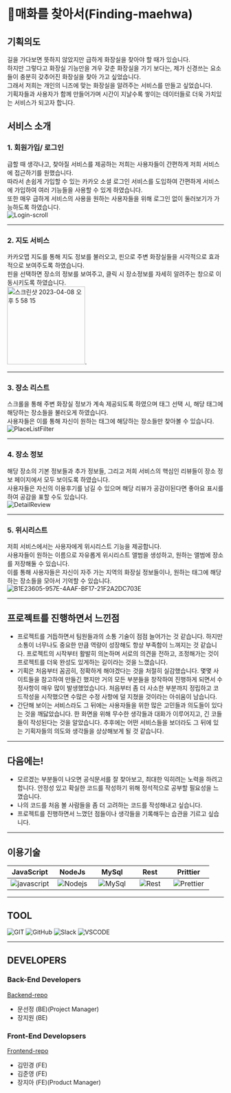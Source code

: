 # 🌸매화를 찾아서(Finding-maehwa)

## 기획의도
길을 가다보면 뜻하지 않았지만 급하게 화장실을 찾아야 할 때가 있습니다.   
하지만 그렇다고 화장실 기능만을 겨우 갖춘 화장실을 가기 보다는, 제가 신경쓰는 요소들이 충분히 갖추어진 화장실을 찾아 가고 싶었습니다.   
그래서 저희는 개인의 니즈에 맞는 화장실을 알려주는 서비스를 만들고 싶었습니다.   
기획자들과 사용자가 함께 만들어가며 시간이 지날수록 쌓이는 데이터들로 더욱 가치있는 서비스가 되고자 합니다.   

## 서비스 소개
### 1. 회원가입/ 로그인
급할 때 생각나고, 찾아질 서비스를 제공하는 저희는 사용자들이 간편하게 저희 서비스에 접근하기를 원했습니다.   
따라서 손쉽게 가입할 수 있는 카카오 소셜 로그인 서비스를 도입하여 간편하게 서비스에 가입하여 여러 기능들을 사용할 수 있게 하였습니다.   
또한 매우 급하게 서비스의 사용을 원하는 사용자들을 위해 로그인 없이 둘러보기가 가능하도록 하였습니다.   
![Login-scroll](https://user-images.githubusercontent.com/110710238/230713764-5adf4727-6b45-4bdc-8543-aaa7bc7fadc6.gif)

---
### 2. 지도 서비스
카카오맵 지도를 통해 지도 정보를 불러오고, 핀으로 주변 화장실들을 시각적으로 효과적으로 보여주도록 하였습니다.   
핀을 선택하면 장소의 정보를 보여주고, 클릭 시 장소정보를 자세히 알려주는 창으로 이동시키도록 하였습니다.      
<img width="181" alt="스크린샷 2023-04-08 오후 5 58 15" src="https://user-images.githubusercontent.com/110710238/230713096-abe6d149-05d6-4eba-91d6-d29f2999a58b.png">.   

---
### 3. 장소 리스트
스크롤을 통해 주변 화장실 정보가 계속 제공되도록 하였으며 태그 선택 시, 해당 태그에 해당하는 장소들을 불러오게 하였습니다.   
사용자들은 이를 통해 자신이 원하는 태그에 해당하는 장소들만 찾아볼 수 있습니다.   
![PlaceListFilter](https://user-images.githubusercontent.com/110710238/230713287-fc75f9cf-db6b-48bc-9b6c-963d5f21af3f.gif)

---
### 4. 장소 정보
해당 장소의 기본 정보들과 추가 정보들, 그리고 저희 서비스의 핵심인 리뷰들이 장소 정보 페이지에서 모두 보이도록 하였습니다.    
사용자들은 자신의 이용후기를 남길 수 있으며 해당 리뷰가 공감이된다면 좋아요 표시를 하여 공감을 표할 수도 있습니다.   
![DetailReview](https://user-images.githubusercontent.com/110710238/230713535-abb88646-0c61-483a-ba15-75e74584d1a4.gif)

---
### 5. 위시리스트
저희 서비스에서는 사용자에게 위시리스트 기능을 제공합니다.   
사용자들이 원하는 이름으로 자유롭게 위시리스트 앨범을 생성하고, 원하는 앨범에 장소를 저장해둘 수 있습니다.   
이를 통해 사용자들은 자신이 자주 가는 지역의 화장실 정보들이나, 원하는 태그에 해당하는 장소들을 모아서 기억할 수 있습니다.   
![B1E23605-957E-4AAF-BF17-21F2A2DC703E](https://user-images.githubusercontent.com/110710238/230713623-874fc951-6343-4b5a-aaf7-f0240e2505fa.gif)

---
## 프로젝트를 진행하면서 느낀점
- 프로젝트를 거듭하면서 팀원들과의 소통 기술이 점점 늘어가는 것 같습니다. 하지만 소통이 너무나도 중요한 만큼 역량이 성장해도 항상 부족함이 느껴지는 것 같습니다.
프로젝트의 시작부터 활발히 의논하며 서로의 의견을 전하고, 조정해가는 것이 프로젝트를 더욱 완성도 있게하는 길이라는 것을 느꼈습니다.   
- 기획은 처음부터 꼼곰히, 정확하게 해야겠다는 것을 처절히 실감했습니다. 몇몇 사이트들을 참고하여 만들긴 했지만 거의 모든 부분들을 창작하여 진행하게 되면서 수정사항이 매우 많이 발생했었습니다.
처음부터 좀 더 사소한 부분까지 정립하고 코드작성을 시작했으면 수많은 수정 사항에 덜 지쳤을 것이라는 아쉬움이 남습니다.   
- 간단해 보이는 서비스라도 그 뒤에는 사용자들을 위한 많은 고민들과 의도들이 있다는 것을 깨닳았습니다. 한 화면을 위해 무수한 생각들과 대화가 이루어지고, 긴 코들들이 작성된다는 것을 알았습니다.
추후에는 어떤 서비스들을 보더라도 그 뒤에 있는 기획자들의 의도와 생각들을 상상해보게 될 것 같습니다.

---
## 다음에는!
- 모르겠는 부분들이 나오면 공식문서를 잘 찾아보고, 최대한 익히려는 노력을 하려고 합니다. 안정성 있고 확실한 코드를 작성하기 위해 정석적으로 공부할 필요성을 느꼈습니다.
- 나의 코드를 처음 볼 사람들을 좀 더 고려하는 코드를 작성해내고 싶습니다.
- 프로젝트를 진행하면서 느꼈던 점들이나 생각들을 기록해두는 습관을 기르고 싶습니다.

---
## 이용기술

|                                                                                                       JavaScript                                                                                                        |                                                                                              &nbsp;&nbsp;NodeJs&nbsp;&nbsp;                                                                                               |                                                                                        &nbsp;&nbsp;&nbsp;MySql&nbsp;&nbsp;&nbsp;                                                                                         |                                                                                    &nbsp;&nbsp;&nbsp;&nbsp;Rest&nbsp;&nbsp;&nbsp;&nbsp;                                                                                     |                                                                                           &nbsp;&nbsp;&nbsp;Prittier&nbsp;&nbsp;&nbsp;                                                                                            |
| :---------------------------------------------------------------------------------------------------------------------------------------------------------------------------------------------------------------------: | :-----------------------------------------------------------------------------------------------------------------------------------------------------------------------------------------------------------------------: | :----------------------------------------------------------------------------------------------------------------------------------------------------------------------------------------------------------------------: | :-------------------------------------------------------------------------------------------------------------------------------------------------------------------------------------------------------------------------: | :-------------------------------------------------------------------------------------------------------------------------------------------------------------------------------------------------------------------------------: |
| ![javascript](https://camo.githubusercontent.com/d2e764d63294c27eff3598ae3a0df5884b4efcabbdbbd200e51472cddf4a3f03/68747470733a2f2f74656368737461636b2d67656e657261746f722e76657263656c2e6170702f6a732d69636f6e2e737667) | ![Nodejs](https://camo.githubusercontent.com/418cbff54fe0ff385225ac464200a519c169c0fd3fb80402a8a9f977efd63c7a/68747470733a2f2f74656368737461636b2d67656e657261746f722e76657263656c2e6170702f6e67696e782d69636f6e2e737667) | ![MySql](https://camo.githubusercontent.com/b3578157355b1ac74d38d0f89d1022095ba7f7a988db091cef0fa4a62685e87e/68747470733a2f2f74656368737461636b2d67656e657261746f722e76657263656c2e6170702f6d7973716c2d69636f6e2e737667) | ![Rest](https://camo.githubusercontent.com/06ebb2c20cfd35f27db6d25b0a03f5a0d078f63e20c098c6ce461b7bffd18d60/68747470733a2f2f74656368737461636b2d67656e657261746f722e76657263656c2e6170702f726573746170692d69636f6e2e737667) | ![Prettier](https://camo.githubusercontent.com/82935f72bd8f7a84991ceeb91cba325f0ae3b00f7fb2af42da60a81d3ff631b4/68747470733a2f2f74656368737461636b2d67656e657261746f722e76657263656c2e6170702f70726574746965722d69636f6e2e737667) |

---
## TOOL
![GIT](https://camo.githubusercontent.com/493683d1e69c600dc04bb375ab588466c554471ea28f7326b390b5103c401058/68747470733a2f2f696d672e736869656c64732e696f2f62616467652f4769742d4630353033323f7374796c653d666c6174266c6f676f3d476974266c6f676f436f6c6f723d7768697465)&nbsp;![GitHub](https://camo.githubusercontent.com/779ecf5e6059fd906fca2099015186945f91679f22da6bf05f37f52e69e86e8a/68747470733a2f2f696d672e736869656c64732e696f2f62616467652f4769744875622d3138313731373f7374796c653d666c6174266c6f676f3d476974487562266c6f676f436f6c6f723d7768697465)&nbsp;![Slack](https://camo.githubusercontent.com/78f1634c5ea1be58f1f7a433c687cda4fdb475542c6958e4984782d50a30b9a1/68747470733a2f2f696d672e736869656c64732e696f2f62616467652f536c61636b2d3441313534423f7374796c653d666c6174266c6f676f3d536c61636b266c6f676f436f6c6f723d7768697465)&nbsp;![VSCODE](https://camo.githubusercontent.com/e41fd8604cbb491e8716306e2436b9b1c1efe739cc147779b73cb974c2aaf8f7/68747470733a2f2f696d672e736869656c64732e696f2f62616467652f5653436f64652d3030374143433f7374796c653d666c6174266c6f676f3d56697375616c2053747564696f20436f6465266c6f676f436f6c6f723d7768697465)

---
## DEVELOPERS
### Back-End Developers 
[Backend-repo](https://github.com/wecode-bootcamp-korea/43-2nd-finding-maewha-backend.git)

- 문선정 (BE)(Project Manager)
- 장지원 (BE)

### Front-End Developsers
[Frontend-repo](https://github.com/wecode-bootcamp-korea/43-2nd-finding-maehwa-frontend.git)

- 김민경 (FE)
- 김준영 (FE)
- 장지아 (FE)(Product Manager)
